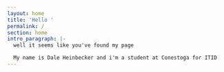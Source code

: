 ```yaml
---
layout: home
title: 'Hello '
permalink: /
section: home
intro_paragraph: |-
  well it seems like you've found my page

  My name is Dale Heinbecker and i'm a student at Conestoga for ITID
---
```



